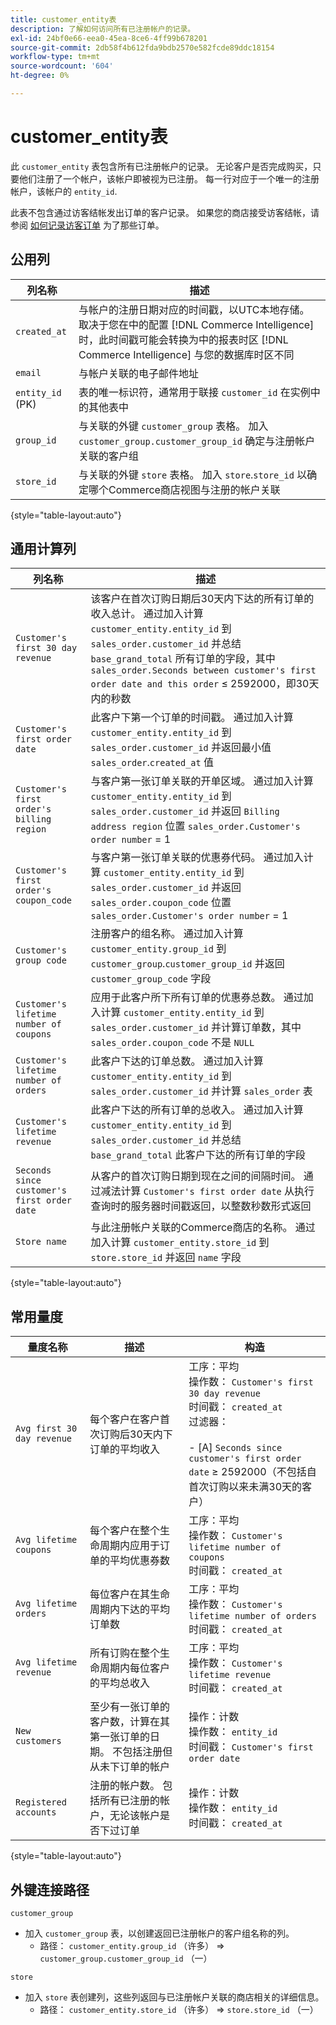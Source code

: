 ```yaml
---
title: customer_entity表
description: 了解如何访问所有已注册帐户的记录。
exl-id: 24bf0e66-eea0-45ea-8ce6-4ff99b678201
source-git-commit: 2db58f4b612fda9bdb2570e582fcde89ddc18154
workflow-type: tm+mt
source-wordcount: '604'
ht-degree: 0%

---
```


# customer_entity表

此 `customer_entity` 表包含所有已注册帐户的记录。 无论客户是否完成购买，只要他们注册了一个帐户，该帐户即被视为已注册。 每一行对应于一个唯一的注册帐户，该帐户的 `entity_id`.

此表不包含通过访客结帐发出订单的客户记录。 如果您的商店接受访客结帐，请参阅 [如何记录访客订单](../data-warehouse-mgr/guest-orders.md) 为了那些订单。

## 公用列

| **列名称** | **描述** |
|---|---|
| `created_at` | 与帐户的注册日期对应的时间戳，以UTC本地存储。 取决于您在中的配置 [!DNL Commerce Intelligence]时，此时间戳可能会转换为中的报表时区 [!DNL Commerce Intelligence] 与您的数据库时区不同 |
| `email` | 与帐户关联的电子邮件地址 |
| `entity_id` (PK) | 表的唯一标识符，通常用于联接 `customer_id` 在实例中的其他表中 |
| `group_id` | 与关联的外键 `customer_group` 表格。 加入 `customer_group.customer_group_id` 确定与注册帐户关联的客户组 |
| `store_id` | 与关联的外键 `store` 表格。 加入 `store`.`store_id` 以确定哪个Commerce商店视图与注册的帐户关联 |

{style="table-layout:auto"}

## 通用计算列

| **列名称** | **描述** |
|---|---|
| `Customer's first 30 day revenue` | 该客户在首次订购日期后30天内下达的所有订单的收入总计。 通过加入计算 `customer_entity.entity_id` 到 `sales_order.customer_id` 并总结 `base_grand_total` 所有订单的字段，其中 `sales_order.Seconds between customer's first order date and this order` ≤ 2592000，即30天内的秒数 |
| `Customer's first order date` | 此客户下第一个订单的时间戳。 通过加入计算 `customer_entity.entity_id` 到 `sales_order.customer_id` 并返回最小值 `sales_order`.`created_at` 值 |
| `Customer's first order's billing region` | 与客户第一张订单关联的开单区域。 通过加入计算 `customer_entity.entity_id` 到 `sales_order.customer_id` 并返回 `Billing address region` 位置 `sales_order.Customer's order number` = 1 |
| `Customer's first order's coupon_code` | 与客户第一张订单关联的优惠券代码。 通过加入计算 `customer_entity.entity_id` 到 `sales_order.customer_id` 并返回 `sales_order.coupon_code` 位置 `sales_order.Customer's order number` = 1 |
| `Customer's group code` | 注册客户的组名称。 通过加入计算 `customer_entity.group_id` 到 `customer_group`.`customer_group_id` 并返回 `customer_group_code` 字段 |
| `Customer's lifetime number of coupons` | 应用于此客户所下所有订单的优惠券总数。 通过加入计算 `customer_entity.entity_id` 到 `sales_order.customer_id` 并计算订单数，其中 `sales_order.coupon_code` 不是 `NULL` |
| `Customer's lifetime number of orders` | 此客户下达的订单总数。 通过加入计算 `customer_entity.entity_id` 到 `sales_order.customer_id` 并计算 `sales_order` 表 |
| `Customer's lifetime revenue` | 此客户下达的所有订单的总收入。 通过加入计算 `customer_entity.entity_id` 到 `sales_order.customer_id` 并总结 `base_grand_total` 此客户下达的所有订单的字段 |
| `Seconds since customer's first order date` | 从客户的首次订购日期到现在之间的间隔时间。 通过减法计算 `Customer's first order date` 从执行查询时的服务器时间戳返回，以整数秒数形式返回 |
| `Store name` | 与此注册帐户关联的Commerce商店的名称。 通过加入计算 `customer_entity.store_id` 到 `store.store_id` 并返回 `name` 字段 |

{style="table-layout:auto"}

## 常用量度

| **量度名称** | **描述** | **构造** |
|---|---|---|
| `Avg first 30 day revenue` | 每个客户在客户首次订购后30天内下订单的平均收入 | 工序：平均<br/>操作数： `Customer's first 30 day revenue`<br/>时间戳： `created_at`<br/>过滤器：<br/><br/>- \[A\] `Seconds since customer's first order date` ≥ 2592000（不包括自首次订购以来未满30天的客户） |
| `Avg lifetime coupons` | 每个客户在整个生命周期内应用于订单的平均优惠券数 | 工序：平均<br/>操作数： `Customer's lifetime number of coupons`<br/>时间戳： `created_at` |
| `Avg lifetime orders` | 每位客户在其生命周期内下达的平均订单数 | 工序：平均<br/>操作数： `Customer's lifetime number of orders`<br/>时间戳： `created_at` |
| `Avg lifetime revenue` | 所有订购在整个生命周期内每位客户的平均总收入 | 工序：平均<br/>操作数： `Customer's lifetime revenue`<br/>时间戳： `created_at` |
| `New customers` | 至少有一张订单的客户数，计算在其第一张订单的日期。 不包括注册但从未下订单的帐户 | 操作：计数<br/>操作数： `entity_id`<br/>时间戳： `Customer's first order date` |
| `Registered accounts` | 注册的帐户数。 包括所有已注册的帐户，无论该帐户是否下过订单 | 操作：计数<br/>操作数： `entity_id`<br/>时间戳： `created_at` |

{style="table-layout:auto"}

## 外键连接路径

`customer_group`

* 加入 `customer_group` 表，以创建返回已注册帐户的客户组名称的列。
   * 路径： `customer_entity.group_id` （许多） => `customer_group.customer_group_id` （一）

`store`

* 加入 `store` 表创建列，这些列返回与已注册帐户关联的商店相关的详细信息。
   * 路径： `customer_entity.store_id` （许多） => `store.store_id` （一）
